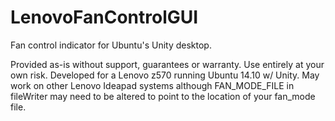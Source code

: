 # LenovoFanControlGUI
Fan control indicator for Ubuntu's Unity desktop.

Provided as-is without support, guarantees or warranty. Use entirely at your own risk.
Developed for a Lenovo z570 running Ubuntu 14.10 w/ Unity. May work on other Lenovo Ideapad systems although FAN_MODE_FILE in fileWriter may need to be altered to point to the location of your fan_mode file.
